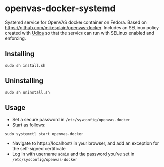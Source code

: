 # openvas-docker-systemd
Systemd service for OpenVAS docker container on Fedora. Based on https://github.com/mikesplain/openvas-docker. Includes an SELinux policy created with [Udica](https://fedoramagazine.org/use-udica-to-build-selinux-policy-for-containers/) so that the service can run with SELinux enabled and enforcing.

## Installing
```
sudo sh install.sh
```

## Uninstalling
```
sudo sh uninstall.sh
```

## Usage
- Set a secure password in `/etc/sysconfig/openvas-docker`
- Start as follows:
```
sudo systemctl start openvas-docker
```
- Navigate to https://localhost/ in your browser, and add an exception for the self-signed certificate
- Log in with username `admin` and the password you've set in `/etc/sysconfig/openvas-docker`
